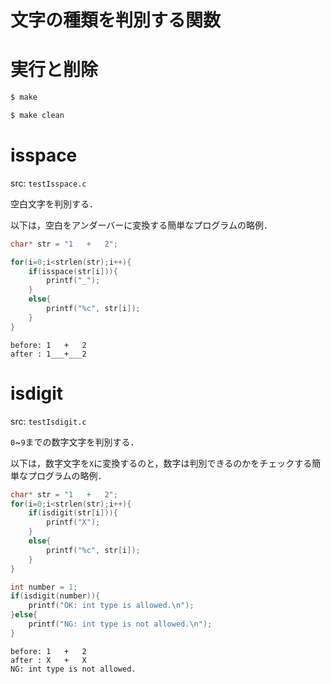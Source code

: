 # 文字の種類を判別する関数

# 実行と削除
```bash
$ make
```
```bash
$ make clean
```

# isspace
src: ``testIsspace.c``

空白文字を判別する．

以下は，空白をアンダーバーに変換する簡単なプログラムの略例．

```C
char* str = "1   +   2";

for(i=0;i<strlen(str);i++){
    if(isspace(str[i])){
        printf("_");
    }
    else{
        printf("%c", str[i]);
    }
}
```

```
before: 1   +   2
after : 1___+___2
```


# isdigit
src: ``testIsdigit.c``

``0``~``9``までの数字文字を判別する．

以下は，数字文字を``X``に変換するのと，数字は判別できるのかをチェックする簡単なプログラムの略例．

```C
char* str = "1   +   2";
for(i=0;i<strlen(str);i++){
    if(isdigit(str[i])){
        printf("X");
    }
    else{
        printf("%c", str[i]);
    }
}

int number = 1;
if(isdigit(number)){
    printf("OK: int type is allowed.\n");
}else{
    printf("NG: int type is not allowed.\n");
}
```

```
before: 1   +   2
after : X   +   X
NG: int type is not allowed.
```